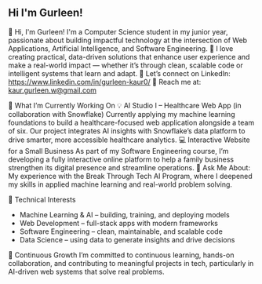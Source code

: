 ## Hi I'm Gurleen!

👋 Hi, I'm Gurleen!
I'm a Computer Science student in my junior year, passionate about building impactful technology at the intersection of Web Applications, Artificial Intelligence, and Software Engineering.
🌟 I love creating practical, data-driven solutions that enhance user experience and make a real-world impact — whether it’s through clean, scalable code or intelligent systems that learn and adapt.
📍 Let’s connect on LinkedIn: https://www.linkedin.com/in/gurleen-kaur0/
📧 Reach me at: kaur.gurleen.w@gmail.com



🚀 What I’m Currently Working On
💡 AI Studio I – Healthcare Web App (in collaboration with Snowflake)
Currently applying my machine learning foundations to build a healthcare-focused web application alongside a team of six. Our project integrates AI insights with Snowflake’s data platform to drive smarter, more accessible healthcare analytics.
💻 Interactive Website for a Small Business
As part of my Software Engineering course, I’m developing a fully interactive online platform to help a family business strengthen its digital presence and streamline operations.
💬 Ask Me About:
My experience with the Break Through Tech AI Program, where I deepened my skills in applied machine learning and real-world problem solving.



🧠 Technical Interests
- Machine Learning & AI – building, training, and deploying models
- Web Development – full-stack apps with modern frameworks
- Software Engineering – clean, maintainable, and scalable code
- Data Science – using data to generate insights and drive decisions


🌱 Continuous Growth
I’m committed to continuous learning, hands-on collaboration, and contributing to meaningful projects in tech, particularly in AI-driven web systems that solve real problems.







<!--
**gurleencodes/gurleencodes** is a ✨ _special_ ✨ repository because its `README.md` (this file) appears on your GitHub profile.

Here are some ideas to get you started:

- 🔭 I’m currently working on AI studio. 
- 🌱 I’m currently learning machine learning foundations!
- 👯 I’m looking to collaborate on open source projects with AI or machine learning models!
- 💬 Ask me about my experience with Break Through Tech AI!
- 📫 How to reach me: 
-->




